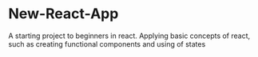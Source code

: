 # New-React-App
A starting project to beginners in react.
Applying basic concepts of react, such as creating functional components and using of states

